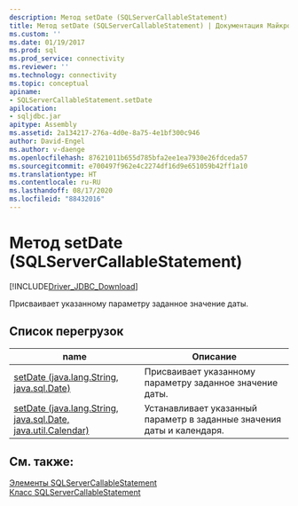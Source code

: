 ```yaml
---
description: Метод setDate (SQLServerCallableStatement)
title: Метод setDate (SQLServerCallableStatement) | Документация Майкрософт
ms.custom: ''
ms.date: 01/19/2017
ms.prod: sql
ms.prod_service: connectivity
ms.reviewer: ''
ms.technology: connectivity
ms.topic: conceptual
apiname:
- SQLServerCallableStatement.setDate
apilocation:
- sqljdbc.jar
apitype: Assembly
ms.assetid: 2a134217-276a-4d0e-8a75-4e1bf300c946
author: David-Engel
ms.author: v-daenge
ms.openlocfilehash: 87621011b655d785bfa2ee1ea7930e26fdceda57
ms.sourcegitcommit: e700497f962e4c2274df16d9e651059b42ff1a10
ms.translationtype: HT
ms.contentlocale: ru-RU
ms.lasthandoff: 08/17/2020
ms.locfileid: "88432016"
---
```

# <a name="setdate-method-sqlservercallablestatement"></a>Метод setDate (SQLServerCallableStatement)
[!INCLUDE[Driver_JDBC_Download](../../../includes/driver_jdbc_download.md)]

  Присваивает указанному параметру заданное значение даты.  
  
## <a name="overload-list"></a>Список перегрузок  
  
|name|Описание|  
|----------|-----------------|  
|[setDate (java.lang.String, java.sql.Date)](../../../connect/jdbc/reference/setdate-method-java-lang-string-java-sql-date.md)|Присваивает указанному параметру заданное значение даты.|  
|[setDate (java.lang.String, java.sql.Date, java.util.Calendar)](../../../connect/jdbc/reference/setdate-method-java-lang-string-java-sql-date-java-util-calendar.md)|Устанавливает указанный параметр в заданные значения даты и календаря.|  
  
## <a name="see-also"></a>См. также:  
 [Элементы SQLServerCallableStatement](../../../connect/jdbc/reference/sqlservercallablestatement-members.md)   
 [Класс SQLServerCallableStatement](../../../connect/jdbc/reference/sqlservercallablestatement-class.md)  
  
  
